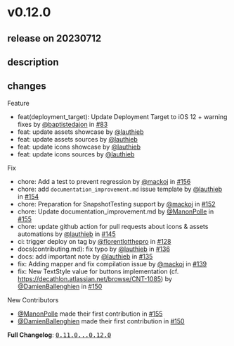 # v0.12.0

## release on 20230712

## description

## changes

Feature

* feat(deployment_target): Update Deployment Target to iOS 12 + warning fixes by <a class="user-mention notranslate" data-hovercard-type="user" data-hovercard-url="/users/baptistedajon/hovercard" data-octo-click="hovercard-link-click" data-octo-dimensions="link_type:self" href="https://github.com/baptistedajon">@baptistedajon</a> in <a class="issue-link js-issue-link" data-error-text="Failed to load title" data-id="1381954778" data-permission-text="Title is private" data-url="https://github.com/Decathlon/vitamin-ios/issues/83" data-hovercard-type="pull_request" data-hovercard-url="/Decathlon/vitamin-ios/pull/83/hovercard" href="https://github.com/Decathlon/vitamin-ios/pull/83">#83</a>
* feat: update assets showcase by <a class="user-mention notranslate" data-hovercard-type="user" data-hovercard-url="/users/lauthieb/hovercard" data-octo-click="hovercard-link-click" data-octo-dimensions="link_type:self" href="https://github.com/lauthieb">@lauthieb</a>
* feat: update assets sources by <a class="user-mention notranslate" data-hovercard-type="user" data-hovercard-url="/users/lauthieb/hovercard" data-octo-click="hovercard-link-click" data-octo-dimensions="link_type:self" href="https://github.com/lauthieb">@lauthieb</a>
* feat: update icons showcase by <a class="user-mention notranslate" data-hovercard-type="user" data-hovercard-url="/users/lauthieb/hovercard" data-octo-click="hovercard-link-click" data-octo-dimensions="link_type:self" href="https://github.com/lauthieb">@lauthieb</a>
* feat: update icons sources by <a class="user-mention notranslate" data-hovercard-type="user" data-hovercard-url="/users/lauthieb/hovercard" data-octo-click="hovercard-link-click" data-octo-dimensions="link_type:self" href="https://github.com/lauthieb">@lauthieb</a>

Fix

* chore: Add a test to prevent regression by <a class="user-mention notranslate" data-hovercard-type="user" data-hovercard-url="/users/mackoj/hovercard" data-octo-click="hovercard-link-click" data-octo-dimensions="link_type:self" href="https://github.com/mackoj">@mackoj</a> in <a class="issue-link js-issue-link" data-error-text="Failed to load title" data-id="1769183627" data-permission-text="Title is private" data-url="https://github.com/Decathlon/vitamin-ios/issues/156" data-hovercard-type="pull_request" data-hovercard-url="/Decathlon/vitamin-ios/pull/156/hovercard" href="https://github.com/Decathlon/vitamin-ios/pull/156">#156</a>
* chore: add <code>documentation_improvement.md</code> issue template by <a class="user-mention notranslate" data-hovercard-type="user" data-hovercard-url="/users/lauthieb/hovercard" data-octo-click="hovercard-link-click" data-octo-dimensions="link_type:self" href="https://github.com/lauthieb">@lauthieb</a> in <a class="issue-link js-issue-link" data-error-text="Failed to load title" data-id="1704142882" data-permission-text="Title is private" data-url="https://github.com/Decathlon/vitamin-ios/issues/154" data-hovercard-type="pull_request" data-hovercard-url="/Decathlon/vitamin-ios/pull/154/hovercard" href="https://github.com/Decathlon/vitamin-ios/pull/154">#154</a>
* chore: Preparation for SnapshotTesting support by <a class="user-mention notranslate" data-hovercard-type="user" data-hovercard-url="/users/mackoj/hovercard" data-octo-click="hovercard-link-click" data-octo-dimensions="link_type:self" href="https://github.com/mackoj">@mackoj</a> in <a class="issue-link js-issue-link" data-error-text="Failed to load title" data-id="1692682632" data-permission-text="Title is private" data-url="https://github.com/Decathlon/vitamin-ios/issues/152" data-hovercard-type="pull_request" data-hovercard-url="/Decathlon/vitamin-ios/pull/152/hovercard" href="https://github.com/Decathlon/vitamin-ios/pull/152">#152</a>
* chore: Update documentation_improvement.md by <a class="user-mention notranslate" data-hovercard-type="user" data-hovercard-url="/users/ManonPolle/hovercard" data-octo-click="hovercard-link-click" data-octo-dimensions="link_type:self" href="https://github.com/ManonPolle">@ManonPolle</a> in <a class="issue-link js-issue-link" data-error-text="Failed to load title" data-id="1706101817" data-permission-text="Title is private" data-url="https://github.com/Decathlon/vitamin-ios/issues/155" data-hovercard-type="pull_request" data-hovercard-url="/Decathlon/vitamin-ios/pull/155/hovercard" href="https://github.com/Decathlon/vitamin-ios/pull/155">#155</a>
* chore: update github action for pull requests about icons & assets automations by <a class="user-mention notranslate" data-hovercard-type="user" data-hovercard-url="/users/lauthieb/hovercard" data-octo-click="hovercard-link-click" data-octo-dimensions="link_type:self" href="https://github.com/lauthieb">@lauthieb</a> in <a class="issue-link js-issue-link" data-error-text="Failed to load title" data-id="1674312834" data-permission-text="Title is private" data-url="https://github.com/Decathlon/vitamin-ios/issues/145" data-hovercard-type="pull_request" data-hovercard-url="/Decathlon/vitamin-ios/pull/145/hovercard" href="https://github.com/Decathlon/vitamin-ios/pull/145">#145</a>
* ci: trigger deploy on tag by <a class="user-mention notranslate" data-hovercard-type="user" data-hovercard-url="/users/florentlotthepro/hovercard" data-octo-click="hovercard-link-click" data-octo-dimensions="link_type:self" href="https://github.com/florentlotthepro">@florentlotthepro</a> in <a class="issue-link js-issue-link" data-error-text="Failed to load title" data-id="1619237868" data-permission-text="Title is private" data-url="https://github.com/Decathlon/vitamin-ios/issues/128" data-hovercard-type="pull_request" data-hovercard-url="/Decathlon/vitamin-ios/pull/128/hovercard" href="https://github.com/Decathlon/vitamin-ios/pull/128">#128</a>
* docs(contributing.md): fix typo by <a class="user-mention notranslate" data-hovercard-type="user" data-hovercard-url="/users/lauthieb/hovercard" data-octo-click="hovercard-link-click" data-octo-dimensions="link_type:self" href="https://github.com/lauthieb">@lauthieb</a> in <a class="issue-link js-issue-link" data-error-text="Failed to load title" data-id="1655659349" data-permission-text="Title is private" data-url="https://github.com/Decathlon/vitamin-ios/issues/136" data-hovercard-type="pull_request" data-hovercard-url="/Decathlon/vitamin-ios/pull/136/hovercard" href="https://github.com/Decathlon/vitamin-ios/pull/136">#136</a>
* docs: add important note by <a class="user-mention notranslate" data-hovercard-type="user" data-hovercard-url="/users/lauthieb/hovercard" data-octo-click="hovercard-link-click" data-octo-dimensions="link_type:self" href="https://github.com/lauthieb">@lauthieb</a> in <a class="issue-link js-issue-link" data-error-text="Failed to load title" data-id="1635870092" data-permission-text="Title is private" data-url="https://github.com/Decathlon/vitamin-ios/issues/135" data-hovercard-type="pull_request" data-hovercard-url="/Decathlon/vitamin-ios/pull/135/hovercard" href="https://github.com/Decathlon/vitamin-ios/pull/135">#135</a>
* fix: Adding mapper and fix compilation issue by <a class="user-mention notranslate" data-hovercard-type="user" data-hovercard-url="/users/mackoj/hovercard" data-octo-click="hovercard-link-click" data-octo-dimensions="link_type:self" href="https://github.com/mackoj">@mackoj</a> in <a class="issue-link js-issue-link" data-error-text="Failed to load title" data-id="1664585857" data-permission-text="Title is private" data-url="https://github.com/Decathlon/vitamin-ios/issues/139" data-hovercard-type="pull_request" data-hovercard-url="/Decathlon/vitamin-ios/pull/139/hovercard" href="https://github.com/Decathlon/vitamin-ios/pull/139">#139</a>
* fix: New TextStyle value for buttons implementation (cf. <a href="https://decathlon.atlassian.net/browse/CNT-1085" rel="nofollow">https://decathlon.atlassian.net/browse/CNT-1085</a>) by <a class="user-mention notranslate" data-hovercard-type="user" data-hovercard-url="/users/DamienBallenghien/hovercard" data-octo-click="hovercard-link-click" data-octo-dimensions="link_type:self" href="https://github.com/DamienBallenghien">@DamienBallenghien</a> in <a class="issue-link js-issue-link" data-error-text="Failed to load title" data-id="1687078418" data-permission-text="Title is private" data-url="https://github.com/Decathlon/vitamin-ios/issues/150" data-hovercard-type="pull_request" data-hovercard-url="/Decathlon/vitamin-ios/pull/150/hovercard" href="https://github.com/Decathlon/vitamin-ios/pull/150">#150</a>

New Contributors

* <a class="user-mention notranslate" data-hovercard-type="user" data-hovercard-url="/users/ManonPolle/hovercard" data-octo-click="hovercard-link-click" data-octo-dimensions="link_type:self" href="https://github.com/ManonPolle">@ManonPolle</a> made their first contribution in <a class="issue-link js-issue-link" data-error-text="Failed to load title" data-id="1706101817" data-permission-text="Title is private" data-url="https://github.com/Decathlon/vitamin-ios/issues/155" data-hovercard-type="pull_request" data-hovercard-url="/Decathlon/vitamin-ios/pull/155/hovercard" href="https://github.com/Decathlon/vitamin-ios/pull/155">#155</a>
* <a class="user-mention notranslate" data-hovercard-type="user" data-hovercard-url="/users/DamienBallenghien/hovercard" data-octo-click="hovercard-link-click" data-octo-dimensions="link_type:self" href="https://github.com/DamienBallenghien">@DamienBallenghien</a> made their first contribution in <a class="issue-link js-issue-link" data-error-text="Failed to load title" data-id="1687078418" data-permission-text="Title is private" data-url="https://github.com/Decathlon/vitamin-ios/issues/150" data-hovercard-type="pull_request" data-hovercard-url="/Decathlon/vitamin-ios/pull/150/hovercard" href="https://github.com/Decathlon/vitamin-ios/pull/150">#150</a>

<strong>Full Changelog</strong>: <a class="commit-link" href="https://github.com/Decathlon/vitamin-ios/compare/0.11.0...0.12.0"><tt>0.11.0...0.12.0</tt></a>

